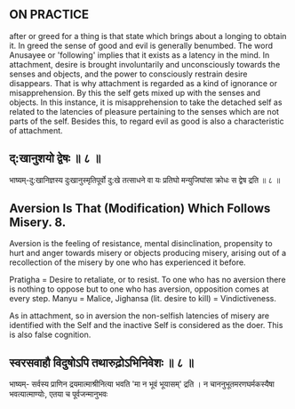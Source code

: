 ## ON PRACTICE

after or greed for a thing is that state which brings about a longing to obtain it. In greed the sense of good and evil is generally benumbed. The word Anusayee or 'following' implies that it exists as a latency in the mind. In attachment, desire is brought involuntarily and unconsciously towards the senses and objects, and the power to consciously restrain desire disappears. That is why attachment is regarded as a kind of ignorance or misapprehension. By this the self gets mixed up with the senses and objects. In this instance, it is misapprehension to take the detached self as related to the latencies of pleasure pertaining to the senses which are not parts of the self. Besides this, to regard evil as good is also a characteristic of attachment.

## द्:खानुशयो द्वेषः ॥ ८ ॥

भाष्यम्-दु:खानिज्ञस्य दुःखानुस्मृतिपूर्वो दु:खे तत्साधने वा यः प्रतिघो मन्युजिघांसा क्रोधः स द्वेष द्रति ॥ ८ ॥

## Aversion Is That (Modification) Which Follows Misery. 8.

Aversion is the feeling of resistance, mental disinclination, propensity to hurt and anger towards misery or objects producing misery, arising out of a recollection of the misery by one who has experienced it before.

Pratigha = Desire to retaliate, or to resist. To one who has no aversion there is nothing to oppose but to one who has aversion, opposition comes at every step. Manyu = Malice, Jighansa (lit. desire to kill) = Vindictiveness.

As in attachment, so in aversion the non-selfish latencies of misery are identified with the Self and the inactive Self is considered as the doer. This is also false cognition.

## स्वरसवाहौ विदुषोऽपि तथारुढ़ोऽभिनिवेशः ॥ ८ ॥

भाष्यम्- सर्वस्य प्राणिन द्रयमात्माश्रीनित्या भवति 'मा न भूवं भूयासम्' द्रति । न चाननुभूतमरणघर्मकस्यैषा भवत्यात्माण्योः, एतया च पूर्वजन्मानुभवः